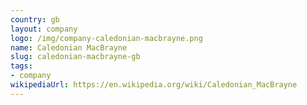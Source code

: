 ```yaml
---
country: gb
layout: company
logo: /img/company-caledonian-macbrayne.png
name: Caledonian MacBrayne
slug: caledonian-macbrayne-gb
tags:
- company
wikipediaUrl: https://en.wikipedia.org/wiki/Caledonian_MacBrayne
---
```

